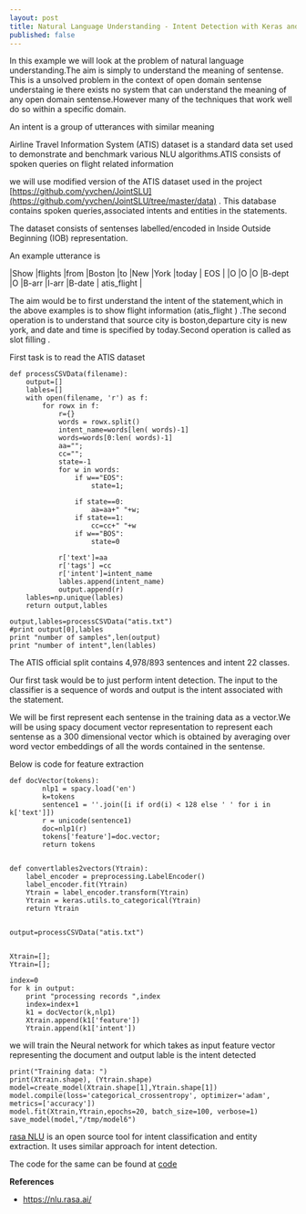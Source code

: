 ```yaml
---
layout: post
title: Natural Language Understanding - Intent Detection with Keras and MLP
published: false
---
```


In this example we will look at the problem of natural language understanding.The aim is simply to understand the meaning of sentense. This is a unsolved problem in the context of open domain sentense understaing ie there exists no system that can understand the meaning of any open domain sentense.However many of the techniques that work well do so within a specific domain.

An intent is a group of utterances with similar meaning

Airline Travel Information System (ATIS) dataset is a standard data set used to demonstrate
and benchmark various NLU algorithms.ATIS consists of spoken queries on flight related information

we will use modified version of the ATIS dataset used in the project [https://github.com/yvchen/JointSLU](https://github.com/yvchen/JointSLU/tree/master/data) . This database contains spoken queries,associated intents and entities in the statements.

The dataset consists of sentenses labelled/encoded in Inside Outside Beginning (IOB) representation.

An example utterance is 


|Show |flights	|from	|Boston	|to	|New |York |today | EOS |
|O |O |O	|B-dept	|O	|B-arr	|I-arr	|B-date | atis_flight |


The aim would be to first understand the intent of the statement,which in the above examples is to show flight information (atis_flight ) .The second operation is to understand that source city is boston,departure city is new york, and date and time is specified by today.Second operation is called as slot filling . 

First task is to read the ATIS dataset

```
def processCSVData(filename):
    output=[]
    lables=[]
    with open(filename, 'r') as f:
        for rowx in f:
            r={}
            words = rowx.split()
            intent_name=words[len( words)-1]
            words=words[0:len( words)-1]
            aa="";
            cc="";
            state=-1
            for w in words:
                if w=="EOS":
                    state=1;

                if state==0:
                    aa=aa+" "+w;
                if state==1:
                    cc=cc+" "+w
                if w=="BOS":
                    state=0

            r['text']=aa
            r['tags'] =cc
            r['intent']=intent_name
            lables.append(intent_name)
            output.append(r)
    lables=np.unique(lables)
    return output,lables

output,lables=processCSVData("atis.txt")
#print output[0],lables
print "number of samples",len(output)
print "number of intent",len(lables)

```        


The ATIS official split contains 4,978/893 sentences and intent 22 classes.

Our first task would be to just perform intent detection. The input to the classifier is a sequence
of words and output is the intent associated with the statement.

We will be first represent each sentense in the training data as a vector.We will be using spacy document vector representation to represent each sentense as a 300 dimensional vector which is obtained by averaging over word vector embeddings of all the words contained in the sentense.


Below is code for feature extraction

```
def docVector(tokens):
		nlp1 = spacy.load('en')
        k=tokens
        sentence1 = ''.join([i if ord(i) < 128 else ' ' for i in k['text']])
        r = unicode(sentence1)
        doc=nlp1(r)
        tokens['feature']=doc.vector;
        return tokens


def convertlables2vectors(Ytrain):
    label_encoder = preprocessing.LabelEncoder()
    label_encoder.fit(Ytrain)
    Ytrain = label_encoder.transform(Ytrain)
    Ytrain = keras.utils.to_categorical(Ytrain)
    return Ytrain


output=processCSVData("atis.txt")


Xtrain=[];
Ytrain=[];

index=0
for k in output:
    print "processing records ",index
    index=index+1
    k1 = docVector(k,nlp1)
    Xtrain.append(k1['feature'])
    Ytrain.append(k1['intent'])

```            

we will train the Neural network for which takes as input feature vector representing the document and output lable is the intent detected

```
print("Training data: ")
print(Xtrain.shape), (Ytrain.shape)
model=create_model(Xtrain.shape[1],Ytrain.shape[1])
model.compile(loss='categorical_crossentropy', optimizer='adam', metrics=['accuracy'])
model.fit(Xtrain,Ytrain,epochs=20, batch_size=100, verbose=1)
save_model(model,"/tmp/model6")

```

[rasa NLU](https://nlu.rasa.ai/) is an open source tool for intent classification and entity extraction. 
It uses similar approach for intent detection.

The code for the same can be found at [code](https://gist.github.com/pi19404/5cb919bba91c41ee7aa02ac8f5e64803)

**References**

- https://nlu.rasa.ai/